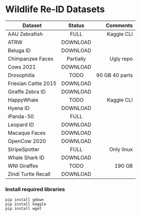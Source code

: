 # Wildlife Re-ID Datasets



| Dataset              |    Status     |    Comments    |
|----------------------|:-------------:|---------------:|
| AAU Zebrafish        |   FULL        | Kaggle CLI     |
| ATRW                 |   DOWNLOAD    |                |
| Beluga ID            |   DOWNLOAD    |                |
| Chimpanzee Faces     |   Partially   | Ugly repo      |
| Cows 2021            |   DOWNLOAD    |                |
| Drosophilia          |   TODO        | 90 GB 40 parts |
| Friesian Cattle 2015 |   DOWNLOAD    |                |
| Giraffe Zebra ID     |   DOWNLOAD    |                |
| HappyWhale           |   TODO        | Kaggle CLI     |
| Hyena ID             |   DOWNLOAD    |                |
| iPanda-50            |   FULL        |                |
| Leopard ID           |   DOWNLOAD    |                |
| Macaque Faces        |   DOWNLOAD    |                |
| OpenCow 2020         |   DOWNLOAD    |                |
| StripeSpotter        |   FULL        | Only linux     |
| Whale Shark ID       |   DOWNLOAD    |                |
| WNI Giraffes         |   TODO        | 190 GB         |
| Zindi Turtle Recall  |   DOWNLOAD    |                |


### Install required libraries
```
pip install gdown
pip install kaggle
pip install wget
```